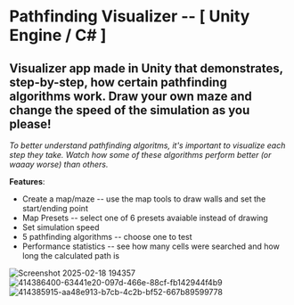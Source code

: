 # Pathfinding Visualizer -- \[ Unity Engine / C# \]
## Visualizer app made in Unity that demonstrates, step-by-step, how certain pathfinding algorithms work. Draw your own maze and change the speed of the simulation as you please!

*To better understand pathfinding algoritms, it's important to visualize each step they take. Watch how some of these algorithms perform better (or waaay worse) than others.*

**Features**:
- Create a map/maze -- use the map tools to draw walls and set the start/ending point
- Map Presets -- select one of 6 presets avaiable instead of drawing
- Set simulation speed
- 5 pathfinding algorithms -- choose one to test
- Performance statistics -- see how many cells were searched and how long the calculated path is

![Screenshot 2025-02-18 194357](https://github.com/user-attachments/assets/f59bc54f-916a-429a-92cd-f8a6a66a7266)
![414386400-63441e20-097d-466e-88cf-fb142944f4b9](https://github.com/user-attachments/assets/babc87bd-6c69-4b3c-9285-e99512a61fbc)
![414385915-aa48e913-b7cb-4c2b-bf52-667b89599778](https://github.com/user-attachments/assets/6afbc8ab-b0bf-4bed-a8f8-4e149c82bf75)
